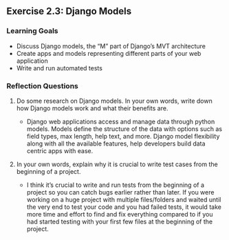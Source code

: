 ## Exercise 2.3: Django Models

### Learning Goals

- Discuss Django models, the “M” part of Django’s MVT architecture
- Create apps and models representing different parts of your web application
- Write and run automated tests

### Reflection Questions

1. Do some research on Django models. In your own words, write down how Django models work and what their benefits are.

   - Django web applications access and manage data through python models. Models define the structure of the data with options such as field types, max length, help text, and more. Django model flexibility along with all the available features, help developers build data centric apps with ease.

2. In your own words, explain why it is crucial to write test cases from the beginning of a project.

   - I think it’s crucial to write and run tests from the beginning of a project so you can catch bugs earlier rather than later. If you were working on a huge project with multiple files/folders and waited until the very end to test your code and you had failed tests, it would take more time and effort to find and fix everything compared to if you had started testing with your first few files at the beginning of the project.
